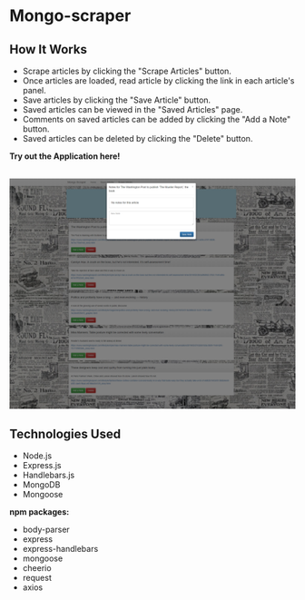 # Mongo-scraper
## How It Works
- Scrape articles by clicking the "Scrape Articles" button.
- Once articles are loaded, read article by clicking the link in each article's panel.
- Save articles by clicking the "Save Article" button.
- Saved articles can be viewed in the "Saved Articles" page.
- Comments on saved articles can be added by clicking the "Add a Note" button.
- Saved articles can be deleted by clicking the "Delete" button.

**Try out the Application here!**

<img src="https://github.com/Heidijvr/Mongo-scraper/blob/master/public/assets/img/mongoscraper2.png" alt Home Page>
<img src="https://github.com/Heidijvr/Mongo-scraper/blob/master/public/assets/img/mongoScraper1.png" alt Saved Articles>

## Technologies Used
* Node.js
* Express.js
* Handlebars.js
* MongoDB
* Mongoose

**npm packages:**
* body-parser
* express
* express-handlebars
* mongoose
* cheerio
* request
* axios